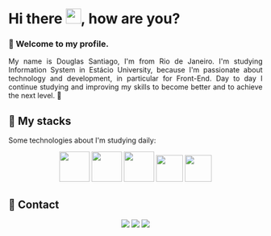 <h1 align="left">
  Hi there <img src=https://github.com/TheDudeThatCode/TheDudeThatCode/blob/master/Assets/Hi.gif width="30">, how are you?
 </h1>

<h3>💬 Welcome to my profile.</h3>

<p align="justify">
  My name is Douglas Santiago, I'm from Rio de Janeiro. I'm studying Information System in Estácio University, because I'm passionate about technology and development, in particular for Front-End. Day to day I continue studying and improving my skills to become better and to achieve the next level. 🚀
</p>

## 🔮 My stacks

Some technologies about I'm studying daily:
<div align="center">
<img src="https://upload.wikimedia.org/wikipedia/commons/9/99/Unofficial_JavaScript_logo_2.svg" width="60px"> <img src="https://imgur.com/BzseUhJ.png" width="60px"> <img src="https://imgur.com/Zv9OBvD.png" width="60px"> <img src="https://imgur.com/9tA3wPj.png" width="53px"> <img src="https://imgur.com/Be8TP1Y.png" width="53px">
</div> 

## 📧 Contact

<div align="center" dir="row" >
  
 <a href="https://instagram.com/osantiagods" rel="nofollow"><img src="https://camo.githubusercontent.com/acaa286597b43c96dc02b69b90de15a65c52063e31835b763a061cc815f64bac/68747470733a2f2f696d672e736869656c64732e696f2f62616467652f2d496e7374616772616d2d2532334534343035463f7374796c653d666f722d7468652d6261646765266c6f676f3d696e7374616772616d266c6f676f436f6c6f723d7768697465" data-canonical-src="https://img.shields.io/badge/-Instagram-%23E4405F?style=for-the-badge&amp;logo=instagram&amp;logoColor=white" style="max-width: 100%;"></a>
  <a href="https://www.linkedin.com/in/douglas-santiago-607838192/" rel="nofollow"><img src="https://camo.githubusercontent.com/c00f87aeebbec37f3ee0857cc4c20b21fefde8a96caf4744383ebfe44a47fe3f/68747470733a2f2f696d672e736869656c64732e696f2f62616467652f2d4c696e6b6564496e2d2532333030373742353f7374796c653d666f722d7468652d6261646765266c6f676f3d6c696e6b6564696e266c6f676f436f6c6f723d7768697465" data-canonical-src="https://img.shields.io/badge/-LinkedIn-%230077B5?style=for-the-badge&amp;logo=linkedin&amp;logoColor=white" style="max-width: 100%;"></a> 
  <a href="mailto:douglassanti.dss@gmail.com"><img src="https://camo.githubusercontent.com/5cceade0437843ac9f727894889ed7ae06a6ba6ef885351844765119c4a19aa8/68747470733a2f2f696d672e736869656c64732e696f2f62616467652f2d476d61696c2d6666393830303f7374796c653d666f722d7468652d6261646765266c6f676f3d676d61696c266c6f676f436f6c6f723d7768697465" data-canonical-src="https://img.shields.io/badge/-Gmail-ff9800?style=for-the-badge&amp;logo=gmail&amp;logoColor=white" style="max-width: 100%;"></a>
</div>
